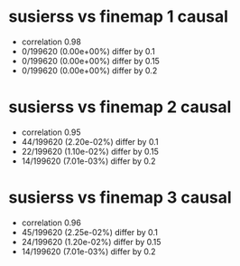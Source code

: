 # susierss vs finemap  1 causal

- correlation 0.98
- 0/199620 (0.00e+00%) differ by 0.1
- 0/199620 (0.00e+00%) differ by 0.15
- 0/199620 (0.00e+00%) differ by 0.2


# susierss vs finemap  2 causal

- correlation 0.95
- 44/199620 (2.20e-02%) differ by 0.1
- 22/199620 (1.10e-02%) differ by 0.15
- 14/199620 (7.01e-03%) differ by 0.2


# susierss vs finemap  3 causal

- correlation 0.96
- 45/199620 (2.25e-02%) differ by 0.1
- 24/199620 (1.20e-02%) differ by 0.15
- 14/199620 (7.01e-03%) differ by 0.2


